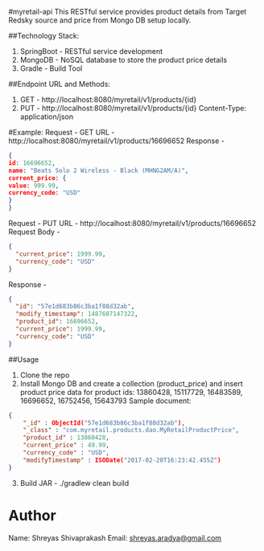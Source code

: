 #myretail-api
This RESTful service provides product details from Target Redsky source and price from Mongo DB setup locally.

##Technology Stack:
1. SpringBoot - RESTful service development
2. MongoDB - NoSQL database to store the product price details
3. Gradle - Build Tool

##Endpoint URL and Methods:
1. GET - http://localhost:8080/myretail/v1/products/{id}
2. PUT - http://localhost:8080/myretail/v1/products/{id}
   Content-Type: application/json

#Example: 
Request - GET
URL - http://localhost:8080/myretail/v1/products/16696652
Response - 
```json
{
id: 16696652,
name: "Beats Solo 2 Wireless - Black (MHNG2AM/A)",
current_price: {
value: 999.99,
currency_code: "USD"
}
}
```

Request - PUT
URL - http://localhost:8080/myretail/v1/products/16696652
Request Body -
```json
{
  "current_price": 1999.99,
  "currency_code": "USD"
}
```
Response -
```json
{
  "id": "57e1d683b86c3ba1f88d32ab",
  "modify_timestamp": 1487607147322,
  "product_id": 16696652,
  "current_price": 1999.99,
  "currency_code": "USD"
}
```

##Usage
1. Clone the repo
2. Install Mongo DB and create a collection (product_price) and insert product price data for product ids: 13860428, 15117729, 16483589, 16696652, 16752456, 15643793
Sample document:
```json
{
    "_id" : ObjectId("57e1d683b86c3ba1f88d32ab"),
    "_class" : "com.myretail.products.dao.MyRetailProductPrice",
    "product_id" : 13860428,
    "current_price" : 49.99,
    "currency_code" : "USD",
    "modifyTimestamp" : ISODate("2017-02-20T16:23:42.455Z")
}
```
3. Build JAR - ./gradlew clean build

# Author
Name: Shreyas Shivaprakash
Email: shreyas.aradya@gmail.com

